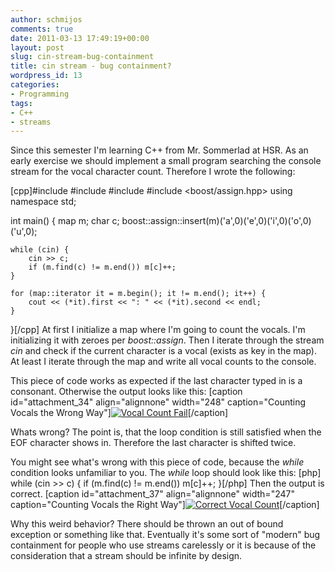```yaml
---
author: schmijos
comments: true
date: 2011-03-13 17:49:19+00:00
layout: post
slug: cin-stream-bug-containment
title: cin stream - bug containment?
wordpress_id: 13
categories:
- Programming
tags:
- C++
- streams
---
```


Since this semester I'm learning C++ from Mr. Sommerlad at HSR. As an early exercise we should implement a small program searching the console stream for the vocal character count. Therefore I wrote the following:

[cpp]#include <iostream>
#include <iterator>
#include <map>
#include <boost/assign.hpp>
using namespace std;

int main() {
	map m; char c;
	boost::assign::insert(m)('a',0)('e',0)('i',0)('o',0)('u',0);

	while (cin) {
		cin >> c;
		if (m.find(c) != m.end()) m[c]++;
	}

	for (map::iterator it = m.begin(); it != m.end(); it++) {
		cout << (*it).first << ": " << (*it).second << endl;
	}
}[/cpp]
At first I initialize a map where I'm going to count the vocals. I'm initializing it with zeroes per _boost::assign_. Then I iterate through the stream _cin_ and check if the current character is a vocal (exists as key in the map). At least I iterate through the map and write all vocal counts to the console.

This piece of code works as expected if the last character typed in is a consonant. Otherwise the output looks like this:
[caption id="attachment_34" align="alignnone" width="248" caption="Counting Vocals the Wrong Way"][![Vocal Count Fail](http://www.miraculum.ch/wp-content/uploads/wrong-console.png)](http://www.miraculum.ch/wp-content/uploads/wrong-console.png)[/caption]


Whats wrong? 
The point is, that the loop condition is still satisfied when the EOF character shows in. Therefore the last character is shifted twice.

You might see what's wrong with this piece of code, because the _while_ condition looks unfamiliar to you. The _while_ loop should look like this:
[php]	while (cin >> c) {
		if (m.find(c) != m.end()) m[c]++;
	}[/php]
Then the output is correct.
[caption id="attachment_37" align="alignnone" width="247" caption="Counting Vocals the Right Way"][![Correct Vocal Count](http://www.miraculum.ch/wp-content/uploads/right-console.png)](http://www.miraculum.ch/wp-content/uploads/right-console.png)[/caption]

Why this weird behavior? There should be thrown an out of bound exception or something like that. Eventually it's some sort of "modern" bug containment for people who use streams carelessly or it is because of the consideration that a stream should be infinite by design.
